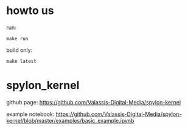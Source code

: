 # howto us
run:
```
make run
```

build only:
```
make latest
```

# spylon_kernel

github page:
https://github.com/Valassis-Digital-Media/spylon-kernel

example notebook:
https://github.com/Valassis-Digital-Media/spylon-kernel/blob/master/examples/basic_example.ipynb
